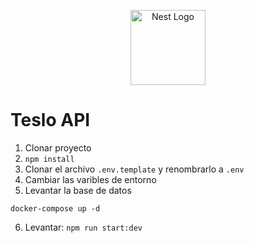 <p align="center">
  <a href="http://nestjs.com/" target="blank"><img src="https://nestjs.com/img/logo-small.svg" width="120" alt="Nest Logo" /></a>
</p>

# Teslo API
1. Clonar proyecto
2. ```npm install```
3. Clonar el archivo ```.env.template```  y renombrarlo a ```.env```
4. Cambiar las varibles de entorno
5. Levantar la base de datos
```
docker-compose up -d
```
6. Levantar: ```npm run start:dev```
